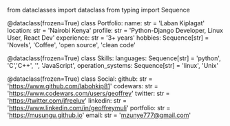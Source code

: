 from dataclasses import dataclass
from typing import Sequence


@dataclass(frozen=True)
class Portfolio:
name: str = 'Laban Kiplagat'
location: str = 'Nairobi Kenya'
profile: str = 'Python-Django Developer, Linux User, React Dev'
experience: str = '3+ years'
hobbies: Sequence[str] = 'Novels', 'Coffee', 'open source', 'clean code'


@dataclass(frozen=True)
class Skills:
languages: Sequence[str] = 'python', 'C','C++', '', 'JavaScript',
operation_systems: Sequence[str] = 'linux', 'Unix'


@dataclass(frozen=True)
class Social:
github: str = 'https://www.github.com/labohkip81'
codewars: str = 'https://www.codewars.com/users/geoffrey'
twitter: str = 'https://twitter.com/jfreeluv'
linkedin: str = 'https://www.linkedin.com/in/geoffreymuli'
portfolio: str = 'https://musungu.github.io'
email: str = 'mzunye777@gmail.com' 

